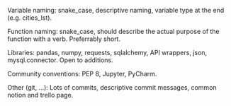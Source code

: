 Variable naming:
snake_case, descriptive naming, variable type at the end (e.g. cities_lst).

Function naming:
snake_case, should describe the actual purpose of the function with a verb. Preferrably short.

Libraries:
pandas, numpy, requests, sqlalchemy, API wrappers, json, mysql.connector. Open to additions.

Community conventions:
PEP 8, Jupyter, PyCharm.

Other (git, ...):
Lots of commits, descriptive commit messages, common notion and trello page.


